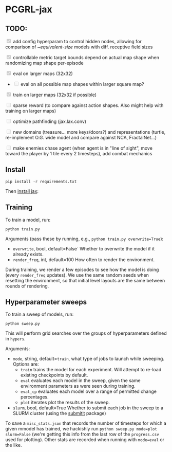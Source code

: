# PCGRL-jax

## TODO:
<input type="checkbox" disabled checked />  add config hyperparam to control hidden nodes, allowing for comparison of *~equivalent-size* models with diff. receptive field sizes

<input type="checkbox" disabled checked /> controllable metric target bounds depend on actual map shape when randomizing map shape per-episode

<input type="checkbox" disabled checked/> eval on larger maps (32x32)
- <input type="checkbox" disabled/> eval on all possible map shapes within larger square map?

<input type="checkbox" disabled checked/> train on larger maps (32x32 if possible)

<input type="checkbox" disabled /> sparse reward (to compare against action shapes. Also might help with training on larger maps)

<input type="checkbox" disabled /> optimize pathfinding (jax.lax.conv)

<input type="checkbox" disabled /> new domains (treasure... more keys/doors?) and representations (turtle, re-implement O.G. wide model and compare 
 against NCA, FractalNet...)

<input type="checkbox" disabled /> make enemies chase agent (when agent is in "line of sight", move toward the player by 1 tile every 2 timesteps), 
  add combat mechanics


## Install

```
pip install -r requirements.txt
```

Then [install jax](https://jax.readthedocs.io/en/latest/installation.html):

## Training

To train a model, run:
```
python train.py
```
Arguments (pass these by running, e.g., `python train.py overwrite=True`):
- `overwrite`, bool, default=False`
    Whether to overwrite the model if it already exists.
- `render_freq`, int, default=100
    How often to render the environment.

During training, we render a few episodes to see how the model is doing (every `render_freq` updates). We use the same 
random seeds when resetting the environment, so that initial level layouts are the same between rounds of rendering.

## Hyperparameter sweeps

To train a sweep of models, run:
```
python sweep.py
```

This will perform grid searches over the groups of hyperparameters defined in `hypers`.

Arguments:
- `mode`, string, default=`train`, what type of jobs to launch while sweeping. Options are:
    - `train` trains the model for each experiment. Will attempt to re-load existing checkpoints by default.
    - `eval` evaluates each model in the sweep, given the same environment parameters as were seen during training.
    - `eval_cp` evaluates each model over a range of permitted change percentages.
    - `plot` iterates  plot the results of the sweep.
- `slurm`, bool, default=True
    Whether to submit each job in the sweep to a SLURM cluster (using the [submitit](https://github.com/facebookincubator/submitit) package)

To save a `misc_stats.json` that records the number of timesteps for which a given mmodel has trained, we hackishly run `python sweep.py mode=plot slurm=False` (we're getting this info from the last row of the `progress.csv` used for plotting). Other stats are recorded when running with `mode=eval` or the like.